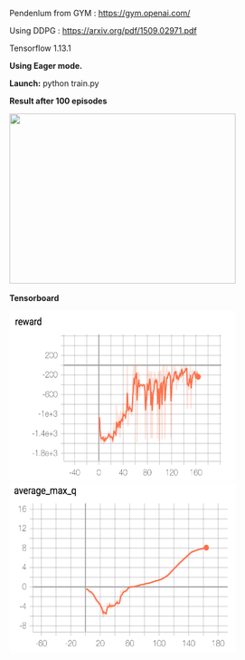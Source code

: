 
Pendenlum from GYM : https://gym.openai.com/

Using DDPG : https://arxiv.org/pdf/1509.02971.pdf

Tensorflow 1.13.1

**Using Eager mode.**

**Launch:**
python train.py

**Result after 100 episodes**

<img src="https://github.com/Gouet/DDPG_PendulumV1/blob/master/pendulum_works.gif" width="400" height="300">

**Tensorboard**

<img src="https://github.com/Gouet/DDPG_PendulumV1/blob/master/reward.png" width="400" height="300">

<img src="https://github.com/Gouet/DDPG_PendulumV1/blob/master/av_q_max.png" width="400" height="300">
